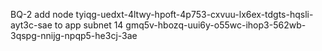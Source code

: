 BQ-2 add node tyiqg-uedxt-4ltwy-hpoft-4p753-cxvuu-lx6ex-tdgts-hqsli-ayt3c-sae to app subnet 14 gmq5v-hbozq-uui6y-o55wc-ihop3-562wb-3qspg-nnijg-npqp5-he3cj-3ae
